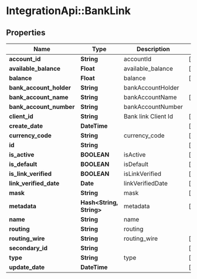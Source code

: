# IntegrationApi::BankLink

## Properties
Name | Type | Description | Notes
------------ | ------------- | ------------- | -------------
**account_id** | **String** | accountId | [optional] 
**available_balance** | **Float** | available_balance | [optional] 
**balance** | **Float** | balance | [optional] 
**bank_account_holder** | **String** | bankAccountHolder | 
**bank_account_name** | **String** | bankAccountName | [optional] 
**bank_account_number** | **String** | bankAccountNumber | 
**client_id** | **String** | Bank link Client Id  | [optional] 
**create_date** | **DateTime** |  | [optional] 
**currency_code** | **String** | currency_code | [optional] 
**id** | **String** |  | [optional] 
**is_active** | **BOOLEAN** | isActive | [optional] 
**is_default** | **BOOLEAN** | isDefault | [optional] 
**is_link_verified** | **BOOLEAN** | isLinkVerified | [optional] 
**link_verified_date** | **Date** | linkVerifiedDate | [optional] 
**mask** | **String** | mask | [optional] 
**metadata** | **Hash&lt;String, String&gt;** | metadata | [optional] 
**name** | **String** | name | 
**routing** | **String** | routing | 
**routing_wire** | **String** | routing_wire | [optional] 
**secondary_id** | **String** |  | [optional] 
**type** | **String** | type | [optional] 
**update_date** | **DateTime** |  | [optional] 


